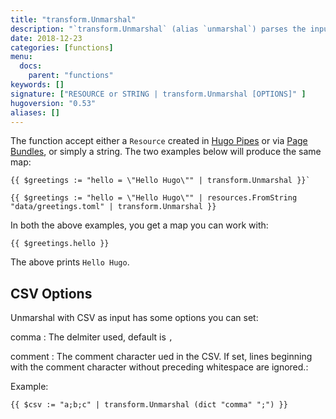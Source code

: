 ```yaml
---
title: "transform.Unmarshal"
description: "`transform.Unmarshal` (alias `unmarshal`) parses the input and converts it into a map or an array. Supported formats are JSON, TOML, YAML and CSV."
date: 2018-12-23
categories: [functions]
menu:
  docs:
    parent: "functions"
keywords: []
signature: ["RESOURCE or STRING | transform.Unmarshal [OPTIONS]" ]
hugoversion: "0.53"
aliases: []
---
```



The function accept either a `Resource` created in [Hugo Pipes](/hugo-pipes/) or via [Page Bundles](content-management/page-bundles/), or simply a string. The two examples below will produce the same map:

```go-html-template
{{ $greetings := "hello = \"Hello Hugo\"" | transform.Unmarshal }}`
```

```go-html-template
{{ $greetings := "hello = \"Hello Hugo\"" | resources.FromString "data/greetings.toml" | transform.Unmarshal }}
```

In both the above examples, you get a map you can work with:

```go-html-template
{{ $greetings.hello }}
```

The above prints `Hello Hugo`.

## CSV Options

Unmarshal with CSV as input has some options you can set:

comma
: The delmiter used, default is `,`

comment
: The comment character ued in the CSV. If set, lines beginning with the comment character without preceding whitespace are ignored.:


Example:

```go-html-template
{{ $csv := "a;b;c" | transform.Unmarshal (dict "comma" ";") }}
```

